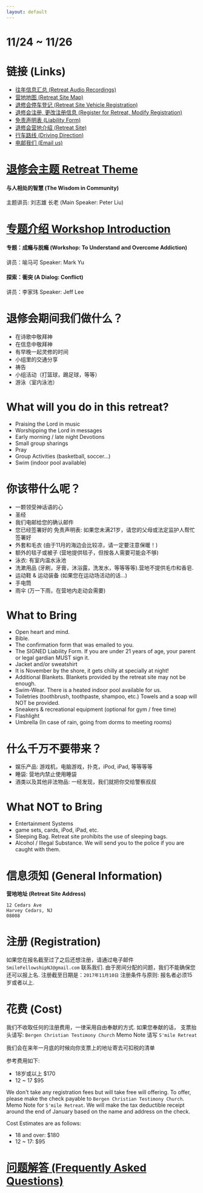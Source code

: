 ```yaml
---
layout: default
---
```


# 11/24 ~ 11/26

# 链接 (Links)
* [往年信息汇总 (Retreat Audio Recordings)](audio.html)
* [营地地图 (Retreat Site Map)](Map.pdf)
* [退修会停车登记 (Retreat Site Vehicle Registration)](Vehicle_Registration.pdf)
* [退修会注册, 更改注册信息 (Register for Retreat, Modify Registration)](registration.html)
* [免责声明表 (Liability Form)](liability.pdf)
* [退修会营地介绍 (Retreat Site)](http://www.hcbible.org/)
* [行车路线 (Driving Direction)](https://goo.gl/maps/SvBM3ZAddBs)
* [电邮我们 (Email us)](SmileFellowshipNJ@gmail.com)

# [退修会主题 Retreat Theme](theme.html)

#### 与人相处的智慧 (The Wisdom in Community)
主题讲员: 刘志雄 长老 (Main Speaker: Peter Liu)

# [专题介绍 Workshop Introduction](workshop.html)

#### 专题：成瘾与脱瘾 (Workshop: To Understand and Overcome Addiction)
讲员：喻马可
Speaker: Mark Yu

#### 探索：衝突 (A Dialog: Conflict)
讲员：李家玮
Speaker: Jeff Lee

# 退修会期间我们做什么？
* 在诗歌中敬拜神
* 在信息中敬拜神
* 有早晚一起灵修的时间
* 小组里的交通分享
* 祷告
* 小组活动（打篮球，踢足球，等等）
* 游泳（室内泳池）

# What will you do in this retreat?
* Praising the Lord in music
* Worshipping the Lord in messages
* Early morning / late night Devotions
* Small group sharings
* Pray
* Group Activities (basketball, soccer...)
* Swim (indoor pool available)

# 你该带什么呢？
* 一颗领受神话语的心
* 圣经
* 我们电邮给您的确认邮件
* 您已经签署好的 免责声明表: 如果您未满21岁，请您的父母或法定监护人帮忙签署好
* 外套和毛衣 (由于11月的海边会比较凉，请一定要注意保暖！)
* 额外的毯子或被子 (营地提供毯子，但按各人需要可能会不够)
* 泳衣: 有室内温水泳池
* 洗漱用品 (牙刷，牙膏，沐浴露，洗发水，等等等等).营地不提供毛巾和香皂.
* 运动鞋 & 运动装备 (如果您在运动场活动的话...)
* 手电筒
* 雨伞 (万一下雨，在营地内走动会需要)

# What to Bring
* Open heart and mind.
* Bible.
* The confirmation form that was emailed to you.
* The SIGNED Liability Form. If you are under 21 years of age, your parent
or legal gardian MUST sign it.
* Jacket and/or sweatshirt
* It is November by the shore, it gets chilly at specially at night!
* Additional Blankets. Blankets provided by the retreat site may not be enough.
* Swim-Wear. There is a heated indoor pool available for us.
* Toiletries (toothbrush, toothpaste, shampoo, etc.) Towels and a soap
will NOT be provided.
* Sneakers & recreational equipment (optional for gym / free time)
* Flashlight
* Umbrella (In case of rain, going from dorms to meeting rooms)

# 什么千万不要带来？
* 娱乐产品: 游戏机，电脑游戏，扑克，iPod, iPad, 等等等等
* 睡袋: 营地内禁止使用睡袋
* 酒类以及其他非法物品: 一经发现，我们就把你交给警察叔叔

# What NOT to Bring
* Entertainment Systems
* game sets, cards, iPod, iPad, etc.
* Sleeping Bag. Retreat site prohibits the use of sleeping bags.
* Alcohol / Illegal Substance. We will send you to the police if you
are caught with them.

# 信息须知 (General Information)

__营地地址 (Retreat Site Address)__

```
12 Cedars Ave
Harvey Cedars, NJ
08008
```

# 注册 (Registration)
如果您在报名截至过了之后还想注册，请通过电子邮件 `SmileFellowshipNJ@gmail.com`
联系我们. 由于房间分配的问题，我们不能确保您还可以报上名.
注册截至日期是：`2017年11月10日`
注册条件与原则: 报名者必须15岁或者以上.

# 花费 (Cost)
我们不收取任何的注册费用，一律采用自由奉献的方式. 如果您奉献的话，
支票抬头请写: `Bergen Christian Testimony Church`
Memo Note 请写 `S'mile Retreat`

我们会在来年一月底的时候向你支票上的地址寄去可扣税的清单

参考费用如下:
* 18岁或以上 $170
* 12 ~ 17 $95

We don't take any registration fees but will take free will offering.
To offer, please make the check payable to `Bergen Christian Testimony
Church`. Memo Note for `S'mile Retreat`.
We will make the tax deductible receipt around the end of January based
on the name and address on the check.

Cost Estimates are as follows:
* 18 and over: $180
* 12 ~ 17: $95

# [问题解答 (Frequently Asked Questions)](faq.html)

